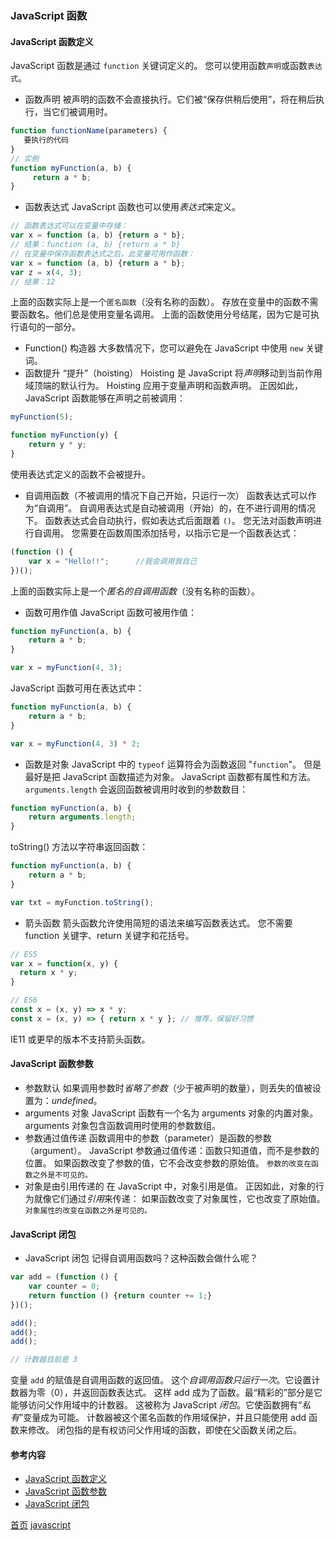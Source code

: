 ### JavaScript 函数

#### JavaScript 函数定义
JavaScript 函数是通过 `function` 关键词定义的。
您可以使用函数`声明`或函数`表达式`。
* 函数声明
被声明的函数不会直接执行。它们被“保存供稍后使用”，将在稍后执行，当它们被调用时。
```javascript
function functionName(parameters) {
   要执行的代码
}
// 实例
function myFunction(a, b) {
     return a * b;
}
```
* 函数表达式
JavaScript 函数也可以使用*表达式*来定义。
```javascript
// 函数表达式可以在变量中存储：
var x = function (a, b) {return a * b};
// 结果：function (a, b) {return a * b} 
// 在变量中保存函数表达式之后，此变量可用作函数：
var x = function (a, b) {return a * b};
var z = x(4, 3);
// 结果：12
```
上面的函数实际上是一个`匿名函数`（没有名称的函数）。
存放在变量中的函数不需要函数名。他们总是使用变量名调用。
上面的函数使用分号结尾，因为它是可执行语句的一部分。
* Function() 构造器
大多数情况下，您可以避免在 JavaScript 中使用 `new` 关键词。
* 函数提升
“提升”（hoisting）
Hoisting 是 JavaScript 将*声明*移动到当前作用域顶端的默认行为。
Hoisting 应用于变量声明和函数声明。
正因如此，JavaScript 函数能够在声明之前被调用：
```javascript
myFunction(5);

function myFunction(y) {
    return y * y;
}
```
使用表达式定义的函数不会被提升。
* 自调用函数（不被调用的情况下自己开始，只运行一次）
函数表达式可以作为“自调用”。
自调用表达式是自动被调用（开始）的，在不进行调用的情况下。
函数表达式会自动执行，假如表达式后面跟着 `()`。
您无法对函数声明进行自调用。
您需要在函数周围添加括号，以指示它是一个函数表达式：
```javascript
(function () {
    var x = "Hello!!";      //我会调用我自己
})();
```
上面的函数实际上是一个*匿名的自调用函数*（没有名称的函数）。
* 函数可用作值
JavaScript 函数可被用作值：
```javascript
function myFunction(a, b) {
    return a * b;
}

var x = myFunction(4, 3);
```
JavaScript 函数可用在表达式中：
```javascript
function myFunction(a, b) {
    return a * b;
}

var x = myFunction(4, 3) * 2;
```
* 函数是对象
JavaScript 中的 `typeof` 运算符会为函数返回 "`function`"。
但是最好是把 JavaScript 函数描述为对象。
JavaScript 函数都有属性和方法。
`arguments.length` 会返回函数被调用时收到的参数数目：
```javascript
function myFunction(a, b) {
    return arguments.length;
}
```
toString() 方法以字符串返回函数：
```javascript
function myFunction(a, b) {
    return a * b;
}

var txt = myFunction.toString();
```
* 箭头函数
箭头函数允许使用简短的语法来编写函数表达式。
您不需要 function 关键字、return 关键字和花括号。
```javascript
// ES5
var x = function(x, y) {
  return x * y;
}

// ES6
const x = (x, y) => x * y;
const x = (x, y) => { return x * y }; // 推荐，保留好习惯
```
IE11 或更早的版本不支持箭头函数。
#### JavaScript 函数参数
* 参数默认
如果调用参数时*省略了参数*（少于被声明的数量），则丢失的值被设置为：*undefined*。
* arguments 对象
JavaScript 函数有一个名为 arguments 对象的内置对象。
arguments 对象包含函数调用时使用的参数数组。
* 参数通过值传递
函数调用中的参数（parameter）是函数的参数（argument）。
JavaScript 参数通过值传递：函数只知道值，而不是参数的位置。
如果函数改变了参数的值，它不会改变参数的原始值。
`参数的改变在函数之外是不可见的。`
* 对象是由引用传递的
在 JavaScript 中，对象引用是值。
正因如此，对象的行为就像它们通过*引用*来传递：
如果函数改变了对象属性，它也改变了原始值。
`对象属性的改变在函数之外是可见的。`
#### JavaScript 闭包
* JavaScript 闭包
记得自调用函数吗？这种函数会做什么呢？
```javascript
var add = (function () {
    var counter = 0;
    return function () {return counter += 1;}
})();

add();
add();
add();

// 计数器目前是 3 
```
变量 `add` 的赋值是自调用函数的返回值。
这个*自调用函数只运行一次*。它设置计数器为零（0），并返回函数表达式。
这样 add 成为了函数。最“精彩的”部分是它能够访问父作用域中的计数器。
这被称为 JavaScript *闭包*。它使函数拥有“*私有*”变量成为可能。
计数器被这个匿名函数的作用域保护，并且只能使用 add 函数来修改。
闭包指的是有权访问父作用域的函数，即使在父函数关闭之后。

#### 参考内容
* [JavaScript 函数定义](https://www.w3school.com.cn/js/js_function_definition.asp)
* [JavaScript 函数参数](https://www.w3school.com.cn/js/js_function_parameters.asp)
* [JavaScript 闭包](https://www.w3school.com.cn/js/js_function_closures.asp)


[首页](../../README.md) [javascript](javascript.md)
